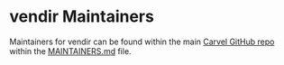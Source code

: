# vendir Maintainers
Maintainers for vendir can be found within the main [Carvel GitHub repo](https://github.com/carvel-dev/carvel) within the [MAINTAINERS.md](https://github.com/carvel-dev/carvel/blob/develop/MAINTAINERS.md) file.
